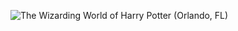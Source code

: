 ![The Wizarding World of Harry Potter (Orlando, FL)](http://laurenpepperman.com/2014/florida/photos/universal32.jpg)
